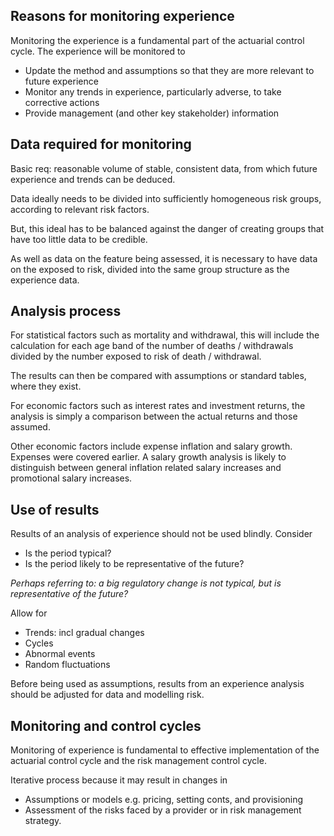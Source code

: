 ## Reasons for monitoring experience

Monitoring the experience is a fundamental part of the actuarial control cycle.
The experience will be monitored to

- Update the method and assumptions so that they are more relevant to future
experience
- Monitor any trends in experience, particularly adverse, to take corrective
actions
- Provide management (and other key stakeholder) information

## Data required for monitoring

Basic req: reasonable volume of stable, consistent data, from which future
experience and trends can be deduced.

Data ideally needs to be divided into sufficiently homogeneous risk groups,
according to relevant risk factors.

But, this ideal has to be balanced against the danger of creating groups
that have too little data to be credible.

As well as data on the feature being assessed,
it is necessary to have data on the exposed to risk,
divided into the same group structure as the experience data.

## Analysis process

For statistical factors such as mortality and withdrawal,
this will include the calculation for each age band of the number of deaths
/ withdrawals divided by the number exposed to risk of death / withdrawal.

The results can then be compared with assumptions or standard tables,
where they exist.

For economic factors such as interest rates and investment returns,
the analysis is simply a comparison between the actual returns and
those assumed.

Other economic factors include expense inflation and salary growth.
Expenses were covered earlier.
A salary growth analysis is likely to distinguish between general inflation
related salary increases and promotional salary increases.

## Use of results

Results of an analysis of experience should not be used blindly.
Consider

- Is the period typical?
- Is the period likely to be representative of the future?

_Perhaps referring to: a big regulatory change is not typical,
but is representative of the future?_

Allow for

- Trends: incl gradual changes
- Cycles
- Abnormal events
- Random fluctuations

Before being used as assumptions,
results from an experience analysis should be adjusted for data and modelling
risk.

## Monitoring and control cycles

Monitoring of experience is fundamental to effective implementation of the
actuarial control cycle and the risk management control cycle.

Iterative process because it may result in changes in

- Assumptions or models e.g. pricing, setting conts, and provisioning
- Assessment of the risks faced by a provider or in risk management strategy.
